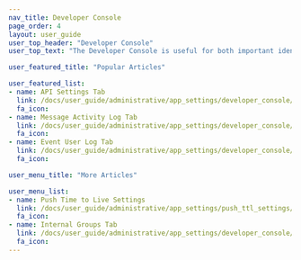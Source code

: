 ```yaml
---
nav_title: Developer Console
page_order: 4
layout: user_guide
user_top_header: "Developer Console"
user_top_text: "The Developer Console is useful for both important identification information for your app group and for troubleshooting. There are typically four tabs in this section, which might show subject to your access or permissions level: API Settings, Message Activity Log, Event User Log, and Internal Groups."

user_featured_title: "Popular Articles"

user_featured_list:
- name: API Settings Tab
  link: /docs/user_guide/administrative/app_settings/developer_console/api_settings_tab/
  fa_icon:
- name: Message Activity Log Tab
  link: /docs/user_guide/administrative/app_settings/developer_console/message_activity_log_tab/
  fa_icon:
- name: Event User Log Tab
  link: /docs/user_guide/administrative/app_settings/developer_console/event_user_log_tab/
  fa_icon:

user_menu_title: "More Articles"

user_menu_list:
- name: Push Time to Live Settings
  link: /docs/user_guide/administrative/app_settings/push_ttl_settings/
  fa_icon:
- name: Internal Groups Tab
  link: /docs/user_guide/administrative/app_settings/developer_console/internal_groups_tab/
  fa_icon:
---
```

